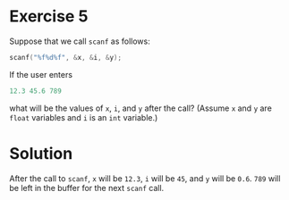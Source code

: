 # Exercise 5

Suppose that we call `scanf` as follows:

```c
scanf("%f%d%f", &x, &i, &y);
```

If the user enters

```c
12.3 45.6 789
```

what will be the values of `x`, `i`, and `y` after the call? (Assume `x` and `y` are `float` variables and `i` is an `int` variable.)

# Solution

After the call to `scanf`, `x` will be `12.3`, `i` will be `45`, and `y` will be `0.6`. `789` will be left in the buffer for the next `scanf` call.